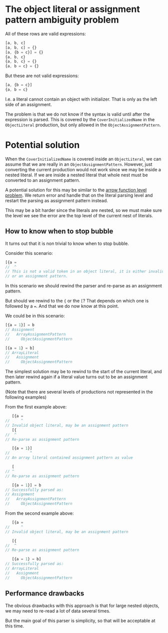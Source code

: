 # The object literal or assignment pattern ambiguity problem

All of these rows are valid expressions:
```js
[a, b, c]
[a, b, c] = {}
[a, {b = c}] = {}
{a, b, c}
{a, b, c} = {}
{a, b = c} = {}
```

But these are not valid expressions:
```js
[a, {b = c}]
{a, b = c}
```

I.e. a literal cannot contain an object with initializer. That is only as the
left side of an assignment.

The problem is that we do not know if the syntax is valid until after the
expression is parsed. This is covered by the `CoverInitializedName` in the
`ObjectLiteral` production, but only allowed in the `ObjectAssignmentPattern`.


# Potential solution

When the `CoverInitializedName` is covered inside an `ObjectLiteral`, we can
assume that we are really in an `ObjectAssignmentPattern`. However, just
converting the current production would not work since we may be inside a
nested literal. If we are inside a nested literal that whole nest must be
converted to an assignment pattern.

A potential solution for this may be similar to the [arrow function level
problem](./arrow-function-level-problem.md). We return error and handle that on
the literal parsing level and restart the parsing as assignment pattern
instead.

This may be a bit harder since the literals are nested, so we must make sure
the level we see the error are the top level of the current nest of literals.


## How to know when to stop bubble

It turns out that it is non trivial to know when to stop bubble.

Consider this scenario:
```js
[{a =
//  ^
// This is not a valid token in an object literal, it is either invalid syntax
// or an assignment pattern.
```

In this scenario we should rewind the parser and re-parse as an assignment pattern.

But should we rewind to the `{` or the `[`? That depends on which one is followed
by a `=`. And that we do now know at this point.

We could be in this scenario:
```js
[{a = 1}] = b
// Assignment
//   ArrayAssignmentPattern
//     ObjectAssignmentPattern
```

```js
[{a = 1} = b]
// ArrayLiteral
//   Assignment
//     ObjectAssignmentPattern
```

The simplest solution may be to rewind to the start of the current literal, and
then later rewind again if a literal value turns out to be an assignment
pattern.

(Note that there are several levels of productions not represented in the
following examples)

From the first example above:
```js
   [{a =
//     ^
// Invalid object literal, may be an assignment pattern
   [{
//  ^
// Re-parse as assignment pattern

   [{a = 1}]
//         ^
// An array literal contained assignment pattern as value

   [
// ^
// Re-parse as assignment pattern

   [{a = 1}] = b
// Successfully parsed as:
// Assignment
//   ArrayAssignmentPattern
//     ObjectAssignmentPattern
```

From the second example above:
```js
   [{a =
//     ^
// Invalid object literal, may be an assignment pattern

   [{
//  ^
// Re-parse as assignment pattern

   [{a = 1} = b]
// Successfully parsed as:
// ArrayLiteral
//   Assignment
//     ObjectAssignmentPattern
```


## Performance drawbacks

The obvious drawbacks with this approach is that for large nested objects, we
may need to re-read a lot of data several times.

But the main goal of this parser is simplicity, so that will be acceptable at
this time.
